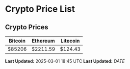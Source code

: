 # Crypto Price List

## Crypto Prices
| Bitcoin | Ethereum | Litecoin |
| ------- | -------- | -------- |
| $85206 | $2211.59 | $124.43 |
**Last Updated:** 2025-03-01 18:45 UTC
**Last Updated:** $DATE$
